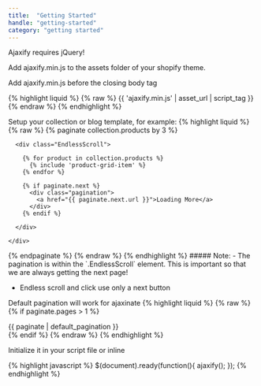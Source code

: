 ```yaml
---
title:  "Getting Started"
handle: "getting-started"
category: "getting started"
---
```

Ajaxify requires jQuery!

Add ajaxify.min.js to the assets folder of your shopify theme.

Add ajaxify.min.js before the closing body tag


{% highlight liquid %}
{% raw %}
{{ 'ajaxify.min.js' | asset_url | script_tag }}
{% endraw %}
{% endhighlight %}


Setup your collection or blog template, for example:
{% highlight liquid %}
{% raw %}
{% paginate collection.products by 3 %}
  <div id="MainContent" class="container">
    <div class="row">

      <div class="EndlessScroll">

        {% for product in collection.products %}
          {% include 'product-grid-item' %}
        {% endfor %}

        {% if paginate.next %}
          <div class="pagination">
            <a href="{{ paginate.next.url }}">Loading More</a>
          </div>
        {% endif %}

      </div>

    </div>
  </div>
{% endpaginate %}
{% endraw %}
{% endhighlight %}
##### Note:
 - The pagination is within the `.EndlessScroll` element. This is important so that we are always getting the next page!

 - Endless scroll and click use only a next button

Default pagination will work for ajaxinate
{% highlight liquid %}
{% raw %}
{% if paginate.pages > 1 %}
  <div class="pagination">
    {{ paginate | default_pagination }}
  </div>
{% endif %}
{% endraw %}
{% endhighlight %}

Initialize it in your script file or inline

{% highlight javascript %}
$(document).ready(function(){
  ajaxify();
});
{% endhighlight %}
